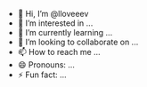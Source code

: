 - 👋 Hi, I’m @lloveeev
- 👀 I’m interested in ...
- 🌱 I’m currently learning ...
- 💞️ I’m looking to collaborate on ...
- 📫 How to reach me ...
- 😄 Pronouns: ...
- ⚡ Fun fact: ...

<!---
lloveeev/lloveeev is a ✨ special ✨ repository because its `README.md` (this file) appears on your GitHub profile.
You can click the Preview link to take a look at your changes.
--->
